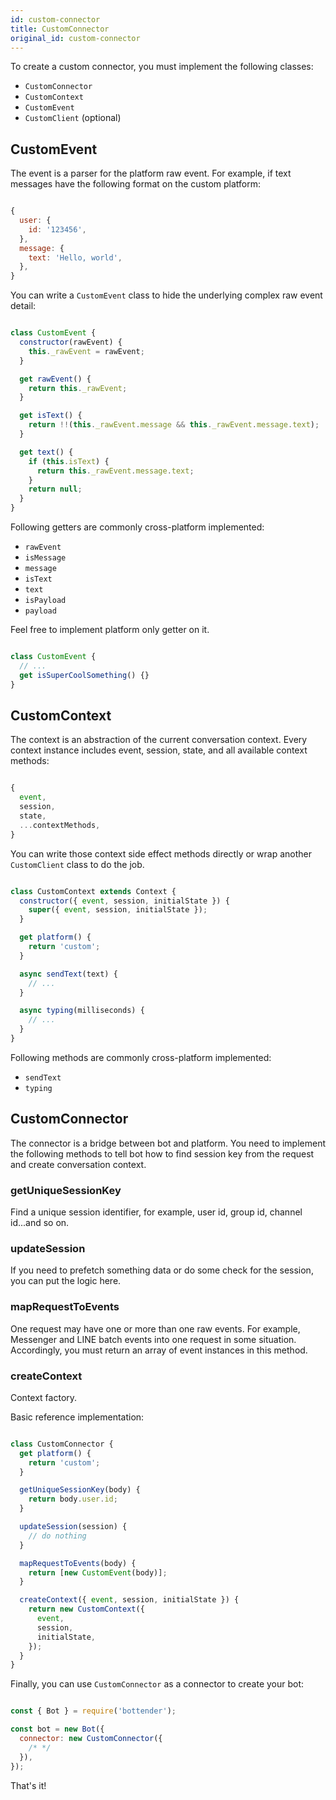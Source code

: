 ```yaml
---
id: custom-connector
title: CustomConnector
original_id: custom-connector
---
```

To create a custom connector, you must implement the following classes:

-   `CustomConnector`
-   `CustomContext`
-   `CustomEvent`
-   `CustomClient` (optional)

## CustomEvent

The event is a parser for the platform raw event. For example, if text messages have the following format on the custom platform:

```js

{
  user: {
    id: '123456',
  },
  message: {
    text: 'Hello, world',
  },
}

```

You can write a `CustomEvent` class to hide the underlying complex raw event detail:

```js

class CustomEvent {
  constructor(rawEvent) {
    this._rawEvent = rawEvent;
  }

  get rawEvent() {
    return this._rawEvent;
  }

  get isText() {
    return !!(this._rawEvent.message && this._rawEvent.message.text);
  }

  get text() {
    if (this.isText) {
      return this._rawEvent.message.text;
    }
    return null;
  }
}

```

Following getters are commonly cross-platform implemented:

-   `rawEvent`
-   `isMessage`
-   `message`
-   `isText`
-   `text`
-   `isPayload`
-   `payload`

Feel free to implement platform only getter on it.

```js

class CustomEvent {
  // ...
  get isSuperCoolSomething() {}
}

```

## CustomContext

The context is an abstraction of the current conversation context. Every context instance includes event, session, state, and all available context methods:

```js

{
  event,
  session,
  state,
  ...contextMethods,
}

```

You can write those context side effect methods directly or wrap another `CustomClient` class to do the job.

```js

class CustomContext extends Context {
  constructor({ event, session, initialState }) {
    super({ event, session, initialState });
  }

  get platform() {
    return 'custom';
  }

  async sendText(text) {
    // ...
  }

  async typing(milliseconds) {
    // ...
  }
}

```

Following methods are commonly cross-platform implemented:

-   `sendText`
-   `typing`

## CustomConnector

The connector is a bridge between bot and platform. You need to implement the following methods to tell bot how to find session key from the request and create conversation context.

### getUniqueSessionKey

Find a unique session identifier, for example, user id, group id, channel id...and so on.

### updateSession

If you need to prefetch something data or do some check for the session, you can put the logic here.

### mapRequestToEvents

One request may have one or more than one raw events. For example, Messenger and LINE batch events into one request in some situation. Accordingly, you must return an array of event instances in this method.

### createContext

Context factory.

Basic reference implementation:

```js

class CustomConnector {
  get platform() {
    return 'custom';
  }

  getUniqueSessionKey(body) {
    return body.user.id;
  }

  updateSession(session) {
    // do nothing
  }

  mapRequestToEvents(body) {
    return [new CustomEvent(body)];
  }

  createContext({ event, session, initialState }) {
    return new CustomContext({
      event,
      session,
      initialState,
    });
  }
}

```

Finally, you can use `CustomConnector` as a connector to create your bot:

```js

const { Bot } = require('bottender');

const bot = new Bot({
  connector: new CustomConnector({
    /* */
  }),
});

```

That's it!
